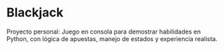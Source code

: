 # Blackjack

Proyecto personal:
Juego en consola para demostrar habilidades en Python, con lógica de apuestas, manejo de estados y experiencia realista.
